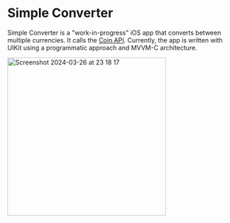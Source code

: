 # Simple Converter

Simple Converter is a "work-in-progress" iOS app that converts between multiple currencies. It calls the [Coin API](https://github.com/coinapi/coinapi-sdk). Currently, the app is written with UIKit using a programmatic approach and MVVM-C architecture.

<img width="357" alt="Screenshot 2024-03-26 at 23 18 17" src="https://github.com/user-attachments/assets/2dc394d5-a8dd-4209-b98f-034a2833e2cf">
